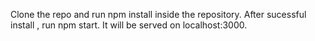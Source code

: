 Clone the repo and run npm install inside the repository. After sucessful install , run npm start. It will be served on localhost:3000. 
